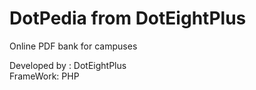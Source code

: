 # DotPedia from DotEightPlus
Online PDF bank for campuses

Developed by : DotEightPlus <br/>
FrameWork:     PHP

